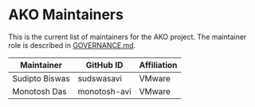 # AKO Maintainers

This is the current list of maintainers for the AKO project. The maintainer
role is described in [GOVERNANCE.md](GOVERNANCE.md).

| Maintainer | GitHub ID | Affiliation |
| ---------- | --------- | ----------- |
| Sudipto Biswas |  sudswasavi | VMware |
| Monotosh Das | monotosh-avi | VMware |